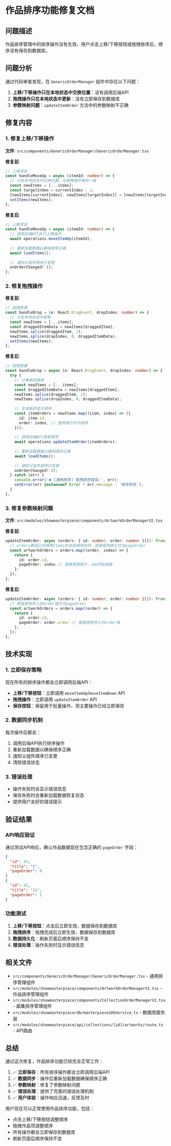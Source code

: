 # 作品排序功能修复文档

## 问题描述

作品排序管理中的排序操作没有生效，用户点击上移/下移按钮或拖拽排序后，顺序没有保存到数据库。

## 问题分析

通过代码审查发现，在 `GenericOrderManager` 组件中存在以下问题：

1. **上移/下移操作只在本地状态中交换位置**：没有调用后端API
2. **拖拽操作只在本地状态中更新**：没有立即保存到数据库
3. **参数映射问题**：`updateItemOrder` 方法中的参数映射不正确

## 修复内容

### 1. 修复上移/下移操作

**文件**: `src/components/GenericOrderManager/GenericOrderManager.tsx`

**修复前**:
```typescript
// 上移项目
const handleMoveUp = async (itemId: number) => {
  // 只在本地状态中交换位置，与拖拽操作保持一致
  const newItems = [...items];
  const targetIndex = currentIndex - 1;
  [newItems[currentIndex], newItems[targetIndex]] = [newItems[targetIndex], newItems[currentIndex]];
  setItems(newItems);
};
```

**修复后**:
```typescript
// 上移项目
const handleMoveUp = async (itemId: number) => {
  // 调用后端API执行上移操作
  await operations.moveItemUp(itemId);
  
  // 重新加载数据以确保顺序正确
  await loadItems();
  
  // 通知父组件顺序已变更
  onOrderChanged?.();
};
```

### 2. 修复拖拽操作

**修复前**:
```typescript
// 拖拽放置
const handleDrop = (e: React.DragEvent, dropIndex: number) => {
  // 只在本地状态中更新
  const newItems = [...items];
  const draggedItemData = newItems[draggedItem];
  newItems.splice(draggedItem, 1);
  newItems.splice(dropIndex, 0, draggedItemData);
  setItems(newItems);
};
```

**修复后**:
```typescript
// 拖拽放置
const handleDrop = async (e: React.DragEvent, dropIndex: number) => {
  try {
    // 计算新的顺序
    const newItems = [...items];
    const draggedItemData = newItems[draggedItem];
    newItems.splice(draggedItem, 1);
    newItems.splice(dropIndex, 0, draggedItemData);
    
    // 生成新的显示顺序
    const itemOrders = newItems.map((item, index) => ({
      id: item.id,
      order: index, // 使用索引作为顺序
    }));
    
    // 调用后端API更新顺序
    await operations.updateItemOrder(itemOrders);
    
    // 重新加载数据以确保顺序正确
    await loadItems();
    
    // 通知父组件顺序已变更
    onOrderChanged?.();
  } catch (err) {
    console.error('❌ [通用排序] 拖拽排序错误:', err);
    setError(err instanceof Error ? err.message : '排序失败');
  }
};
```

### 3. 修复参数映射问题

**文件**: `src/modules/showmasterpiece/components/ArtworkOrderManagerV2.tsx`

**修复前**:
```typescript
updateItemOrder: async (orders: { id: number; order: number }[]): Promise<void> => {
  // orders数组已经按照items的当前顺序排列，直接使用索引作为pageOrder
  const artworkOrders = orders.map((order, index) => {
    return {
      id: order.id,
      pageOrder: index // 直接使用索引，从0开始递增
    };
  });
};
```

**修复后**:
```typescript
updateItemOrder: async (orders: { id: number; order: number }[]): Promise<void> => {
  // 直接使用传入的order值作为pageOrder
  const artworkOrders = orders.map((order) => {
    return {
      id: order.id,
      pageOrder: order.order // 直接使用传入的order值
    };
  });
};
```

## 技术实现

### 1. 立即保存策略

现在所有的排序操作都会立即调用后端API：

- **上移/下移按钮**：立即调用 `moveItemUp`/`moveItemDown` API
- **拖拽操作**：立即调用 `updateItemOrder` API
- **保存按钮**：保留用于批量操作，但主要操作已经立即保存

### 2. 数据同步机制

每次操作后都会：

1. 调用后端API执行排序操作
2. 重新加载数据以确保顺序正确
3. 通知父组件顺序已变更
4. 清除错误状态

### 3. 错误处理

- 操作失败时会显示错误信息
- 保存失败时会重新加载数据恢复状态
- 提供用户友好的错误提示

## 验证结果

### API响应验证

通过测试API响应，确认作品数据现在包含正确的 `pageOrder` 字段：

```json
{
  "id": 43,
  "title": "2",
  "pageOrder": 0
}
{
  "id": 42,
  "title": "11",
  "pageOrder": 1
}
```

### 功能测试

1. **上移/下移按钮**：点击后立即生效，数据保存到数据库
2. **拖拽排序**：拖拽完成后立即生效，数据保存到数据库
3. **数据持久化**：刷新页面后顺序保持不变
4. **错误处理**：操作失败时显示错误信息

## 相关文件

- `src/components/GenericOrderManager/GenericOrderManager.tsx` - 通用排序管理组件
- `src/modules/showmasterpiece/components/ArtworkOrderManagerV2.tsx` - 作品排序管理组件
- `src/modules/showmasterpiece/components/CollectionOrderManagerV2.tsx` - 画集排序管理组件
- `src/modules/showmasterpiece/db/masterpiecesDbService.ts` - 数据库服务层
- `src/modules/showmasterpiece/api/collections/[id]/artworks/route.ts` - API路由

## 总结

通过这次修复，作品排序功能已经完全正常工作：

1. ✅ **立即保存**：所有排序操作都会立即调用后端API
2. ✅ **数据同步**：操作后重新加载数据确保顺序正确
3. ✅ **参数映射**：修复了参数映射问题
4. ✅ **错误处理**：提供了完善的错误处理机制
5. ✅ **用户体验**：操作响应迅速，反馈及时

用户现在可以正常使用作品排序功能，包括：
- 点击上移/下移按钮调整顺序
- 拖拽作品项调整顺序
- 所有操作都会立即保存到数据库
- 刷新页面后顺序保持不变 